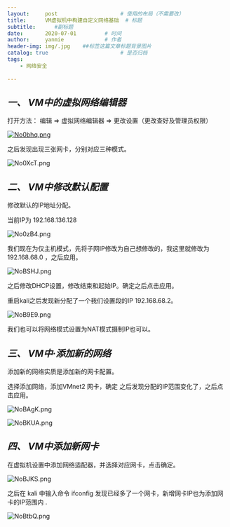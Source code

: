 ```yaml
---
layout:     post                    # 使用的布局（不需要改）
title:      VM虚拟机中构建自定义网络基础  # 标题 
subtitle:      #副标题
date:       2020-07-01         # 时间
author:     yanmie             # 作者
header-img: img/.jpg    ##标签这篇文章标题背景图片
catalog: true                       # 是否归档
tags:                               
    - 网络安全
  
---
```


## ***一、 VM中的虚拟网络编辑器***
打开方法： 编辑 => 虚拟网络编辑器 => 更改设置（更改查好及管理员权限）

[![No0bhq.png](https://s1.ax1x.com/2020/07/01/No0bhq.png)](https://imgchr.com/i/No0bhq)


之后发现出现三张网卡，分别对应三种模式。

![No0XcT.png](https://s1.ax1x.com/2020/07/01/No0XcT.png)

## ***二、 VM中修改默认配置***
修改默认的IP地址分配。

当前IP为 192.168.136.128

![No0zB4.png](https://s1.ax1x.com/2020/07/01/No0zB4.png)

我们现在为仅主机模式，先将子网IP修改为自己想修改的，我这里就修改为 192.168.68.0 ，之后应用。

![NoBSHJ.png](https://s1.ax1x.com/2020/07/01/NoBSHJ.png)

之后修改DHCP设置，修改结束和起始IP。确定之后点击应用。

重启kali之后发现新分配了一个我们设置段的IP 192.168.68.2。

![NoB9E9.png](https://s1.ax1x.com/2020/07/01/NoB9E9.png)

我们也可以将网络模式设置为NAT模式摄制IP也可以。

## ***三、 VM中·添加新的网络***
添加新的网络实质是添加新的网卡配置。

选择添加网络，添加VMnet2 网卡，确定 之后发现分配的IP范围变化了，之后点击应用。

![NoBAgK.png](https://s1.ax1x.com/2020/07/01/NoBAgK.png)

![NoBKUA.png](https://s1.ax1x.com/2020/07/01/NoBKUA.png)

## ***四、 VM中添加新网卡***
在虚拟机设置中添加网络适配器，并选择对应网卡，点击确定。

![NoBJKS.png](https://s1.ax1x.com/2020/07/01/NoBJKS.png)

之后在 kali 中输入命令 ifconfig 发现已经多了一个网卡，新增网卡IP也为添加网卡的IP范围内 .


![NoBtbQ.png](https://s1.ax1x.com/2020/07/01/NoBtbQ.png)

